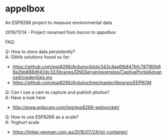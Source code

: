 # appelbox
An ESP8266 project to measure environmental data

2016/11/14 - Project renamed from *bacon* to *appelbox*


FAQ:

Q: How to store data persistently?  
A: Githib solutions found so far:
* https://github.com/esp8266/Arduino/blob/342c4ae6fb847bfc787f80b89a2bb888d942dc32/libraries/DNSServer/examples/CaptivePortalAdvanced/credentials.ino
* https://github.com/esp8266/Arduino/tree/master/libraries/EEPROM

Q: Can I use a cam to capture and publish photos?  
A: Have a look here
* http://www.arducam.com/tag/esp8266-websocket/

Q. How to use ESP8266 as a scale?  
A: Yoghurt scale  
* https://tinker.yeoman.com.au/2016/07/24/iot-container/



